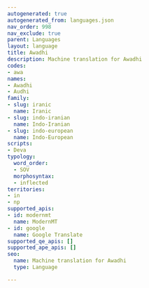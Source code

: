 ```yaml
---
autogenerated: true
autogenerated_from: languages.json
nav_order: 998
nav_exclude: true
parent: Languages
layout: language
title: Awadhi
description: Machine translation for Awadhi
codes:
- awa
names:
- Awadhi
- Audhi
family:
- slug: iranic
  name: Iranic
- slug: indo-iranian
  name: Indo-Iranian
- slug: indo-european
  name: Indo-European
scripts:
- Deva
typology:
  word_order:
  - SOV
  morphosyntax:
  - inflected
territories:
- in
- np
supported_apis:
- id: modernmt
  name: ModernMT
- id: google
  name: Google Translate
supported_qe_apis: []
supported_ape_apis: []
seo:
  name: Machine translation for Awadhi
  type: Language

---
```


